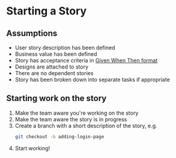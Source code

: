 # Starting a Story

## Assumptions
* User story description has been defined
* Business value has been defined
* Story has acceptance criteria in [Given When Then format](https://martinfowler.com/bliki/GivenWhenThen.html)
* Designs are attached to story
* There are no dependent stories
* Story has been broken down into separate tasks if appropriate

## Starting work on the story
1. Make the team aware you're working on the story
1. Make the team aware the story is in progress
1. Create a branch with a short description of the story, e.g.
   ```bash
   git checkout -b adding-login-page
   ```
1. Start working!
